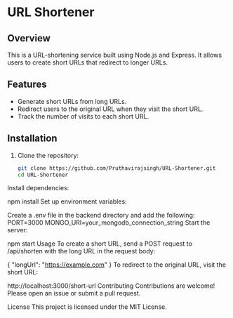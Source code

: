 # URL Shortener

## Overview
This is a URL-shortening service built using Node.js and Express. It allows users to create short URLs that redirect to longer URLs.

## Features
- Generate short URLs from long URLs.
- Redirect users to the original URL when they visit the short URL.
- Track the number of visits to each short URL.

## Installation
1. Clone the repository:
   ```sh
   git clone https://github.com/Pruthavirajsingh/URL-Shortener.git
   cd URL-Shortener
Install dependencies:

npm install
Set up environment variables:

Create a .env file in the backend directory and add the following:
PORT=3000
MONGO_URI=your_mongodb_connection_string
Start the server:

npm start
Usage
To create a short URL, send a POST request to /api/shorten with the long URL in the request body:

{
  "longUrl": "https://example.com"
}
To redirect to the original URL, visit the short URL:

http://localhost:3000/short-url
Contributing
Contributions are welcome! Please open an issue or submit a pull request.

License
This project is licensed under the MIT License.
